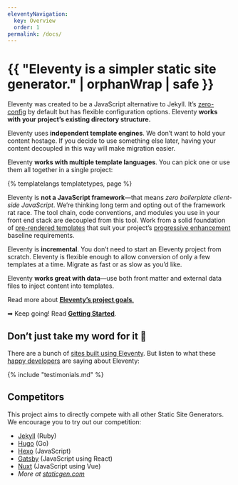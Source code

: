 ```yaml
---
eleventyNavigation:
  key: Overview
  order: 1
permalink: /docs/
---
```


# {{ "Eleventy is a simpler static site generator." | orphanWrap | safe }}

Eleventy was created to be a JavaScript alternative to Jekyll. It’s <a href="/docs/resources/#zero-config" class="buzzword">zero-config</a> by default but has flexible configuration options. Eleventy **works with your project’s existing directory structure.**

Eleventy uses **independent template engines**. We don’t want to hold your content hostage. If you decide to use something else later, having your content decoupled in this way will make migration easier.

Eleventy **works with multiple template languages**. You can pick one or use them all together in a single project:

{% templatelangs templatetypes, page %}

Eleventy is **not a JavaScript framework**—that means *zero boilerplate client-side JavaScript*. We’re thinking long term and opting out of the framework rat race. The tool chain, code conventions, and modules you use in your front end stack are decoupled from this tool. Work from a solid foundation of <a href="/docs/resources/#pre-rendered-templates" class="buzzword">pre-rendered templates</a> that suit your project’s <a href="/docs/resources/#progressive-enhancement" class="buzzword">progressive enhancement</a> baseline requirements.

Eleventy is **incremental**. You don’t need to start an Eleventy project from scratch. Eleventy is flexible enough to allow conversion of only a few templates at a time. Migrate as fast or as slow as you’d like.

Eleventy **works great with data**—use both front matter and external data files to inject content into templates.

Read more about [**Eleventy’s project goals**.](https://www.zachleat.com/web/introducing-eleventy/)

➡ Keep going! Read [**Getting Started**](/docs/getting-started/).

## Don’t just take my word for it 🌈

There are a bunch of [sites built using Eleventy](/docs/sites/). But listen to what these [happy developers](/docs/testimonials/) are saying about Eleventy:

{% include "testimonials.md" %}

## Competitors

This project aims to directly compete with all other Static Site Generators. We encourage you to try out our competition:

* [Jekyll](https://jekyllrb.com/) (Ruby)
* [Hugo](http://gohugo.io/) (Go)
* [Hexo](https://hexo.io/) (JavaScript)
* [Gatsby](https://www.gatsbyjs.org/) (JavaScript using React)
* [Nuxt](https://www.staticgen.com/nuxt) (JavaScript using Vue)
* _More at [staticgen.com](https://www.staticgen.com/)_
